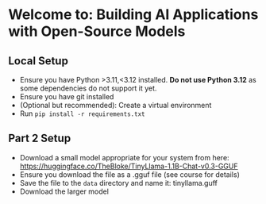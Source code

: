 # Welcome to: Building AI Applications with Open-Source Models

## Local Setup

- Ensure you have Python >3.11,<3.12 installed. **Do not use Python 3.12** as 
some dependencies do not support it yet.
- Ensure you have git installed
- (Optional but recommended): Create a virtual environment
- Run `pip install -r requirements.txt`

## Part 2 Setup
- Download a small model appropriate for your system from here: https://huggingface.co/TheBloke/TinyLlama-1.1B-Chat-v0.3-GGUF
- Ensure you download the file as a .gguf file (see course for details)
- Save the file to the `data` directory and name it: tinyllama.guff
- Download the larger model